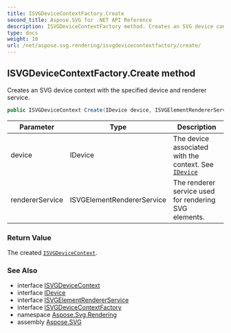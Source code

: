 ```yaml
---
title: ISVGDeviceContextFactory.Create
second_title: Aspose.SVG for .NET API Reference
description: ISVGDeviceContextFactory method. Creates an SVG device context with the specified device and renderer service
type: docs
weight: 10
url: /net/aspose.svg.rendering/isvgdevicecontextfactory/create/
---
```

## ISVGDeviceContextFactory.Create method

Creates an SVG device context with the specified device and renderer service.

```csharp
public ISVGDeviceContext Create(IDevice device, ISVGElementRendererService rendererService)
```

| Parameter | Type | Description |
| --- | --- | --- |
| device | IDevice | The device associated with the context. See [`IDevice`](../../idevice/) |
| rendererService | ISVGElementRendererService | The renderer service used for rendering SVG elements. |

### Return Value

The created [`ISVGDeviceContext`](../../isvgdevicecontext/).

### See Also

* interface [ISVGDeviceContext](../../isvgdevicecontext/)
* interface [IDevice](../../idevice/)
* interface [ISVGElementRendererService](../../isvgelementrendererservice/)
* interface [ISVGDeviceContextFactory](../)
* namespace [Aspose.Svg.Rendering](../../../aspose.svg.rendering/)
* assembly [Aspose.SVG](../../../)
